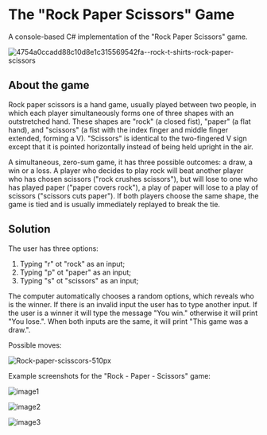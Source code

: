 # The "Rock Paper Scissors" Game
A console-based C# implementation of the "Rock Paper Scissors" game.

![4754a0ccadd88c10d8e1c315569542fa--rock-t-shirts-rock-paper-scissors](https://user-images.githubusercontent.com/112023119/192536398-a272aa4f-7ba1-4e2b-9e25-62cdf7512f8f.jpg)


## About the game

Rock paper scissors is a hand game, usually played between two people, in which each player simultaneously forms one of three shapes with an outstretched hand. These shapes are "rock" (a closed fist), "paper" (a flat hand), and "scissors" (a fist with the index finger and middle finger extended, forming a V). "Scissors" is identical to the two-fingered V sign except that it is pointed horizontally instead of being held upright in the air.

A simultaneous, zero-sum game, it has three possible outcomes: a draw, a win or a loss. A player who decides to play rock will beat another player who has chosen scissors ("rock crushes scissors"), but will lose to one who has played paper ("paper covers rock"), a play of paper will lose to a play of scissors ("scissors cuts paper"). If both players choose the same shape, the game is tied and is usually immediately replayed to break the tie.

## Solution

The user has three options:
1. Typing "r" ot "rock" as an input;
2. Typing "p" ot "paper" as an input;
3. Typing "s" ot "scissors" as an input;

The computer automatically chooses a random options, which reveals who is the winner. If there is an invalid input the user has to type another input. 
If the user is a winner it will type the message "You win." otherwise it will print "You lose.". When both inputs are the same, it will print "This game was a draw.".

Possible moves:

![Rock-paper-scisscors-510px](https://user-images.githubusercontent.com/112023119/192535099-da2b08fa-ba7d-4743-ad95-62b2b88f82a2.jpg)

Example screenshots for the "Rock - Paper - Scissors" game:

![image1](https://user-images.githubusercontent.com/112023119/192533287-10ce69de-fc1b-4451-9dbf-3093e36271ce.png)

![image2](https://user-images.githubusercontent.com/112023119/192533322-bd4e16c9-8291-41b8-b56e-b128c1aa2935.png)

![image3](https://user-images.githubusercontent.com/112023119/192533354-6a506701-3c05-42a7-ad54-df5694e6270e.png)


